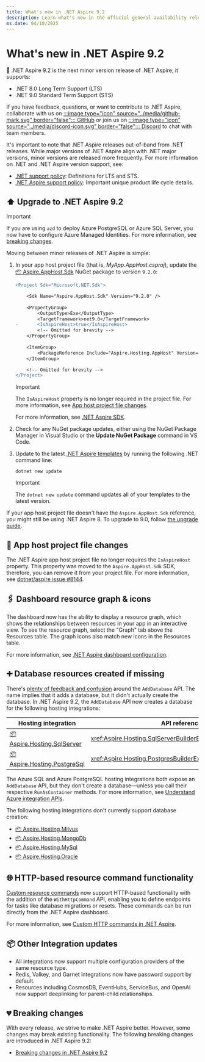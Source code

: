 ```yaml
---
title: What's new in .NET Aspire 9.2
description: Learn what's new in the official general availability release of .NET Aspire 9.2.
ms.date: 04/10/2025
---
```


# What's new in .NET Aspire 9.2

📢 .NET Aspire 9.2 is the next minor version release of .NET Aspire; it supports:

- .NET 8.0 Long Term Support (LTS)
- .NET 9.0 Standard Term Support (STS)

If you have feedback, questions, or want to contribute to .NET Aspire, collaborate with us on [:::image type="icon" source="../media/github-mark.svg" border="false"::: GitHub](https://github.com/dotnet/aspire) or join us on [:::image type="icon" source="../media/discord-icon.svg" border="false"::: Discord](https://discord.com/invite/h87kDAHQgJ) to chat with team members.

It's important to note that .NET Aspire releases out-of-band from .NET releases. While major versions of .NET Aspire align with .NET major versions, minor versions are released more frequently. For more information on .NET and .NET Aspire version support, see:

- [.NET support policy](https://dotnet.microsoft.com/platform/support/policy): Definitions for LTS and STS.
- [.NET Aspire support policy](https://dotnet.microsoft.com/platform/support/policy/aspire): Important unique product life cycle details.

## ⬆️ Upgrade to .NET Aspire 9.2

> [!IMPORTANT]
> If you are using `azd` to deploy Azure PostgreSQL or Azure SQL Server, you now have to configure Azure Managed Identities. For more information, see [breaking changes](#-breaking-changes).

Moving between minor releases of .NET Aspire is simple:

1. In your app host project file (that is, _MyApp.AppHost.csproj_), update the [📦 Aspire.AppHost.Sdk](https://www.nuget.org/packages/Aspire.AppHost.Sdk) NuGet package to version `9.2.0`:

    ```diff
    <Project Sdk="Microsoft.NET.Sdk">

        <Sdk Name="Aspire.AppHost.Sdk" Version="9.2.0" />
        
        <PropertyGroup>
            <OutputType>Exe</OutputType>
            <TargetFramework>net9.0</TargetFramework>
    -       <IsAspireHost>true</IsAspireHost>
            <!-- Omitted for brevity -->
        </PropertyGroup>
        
        <ItemGroup>
            <PackageReference Include="Aspire.Hosting.AppHost" Version="9.2.0" />
        </ItemGroup>
    
        <!-- Omitted for brevity -->
    </Project>
    ```

    > [!IMPORTANT]
    > The `IsAspireHost` property is no longer required in the project file. For more information, see [App host project file changes](#-app-host-project-file-changes).

    For more information, see [.NET Aspire SDK](xref:dotnet/aspire/sdk).

1. Check for any NuGet package updates, either using the NuGet Package Manager in Visual Studio or the **Update NuGet Package** command in VS Code.
1. Update to the latest [.NET Aspire templates](../fundamentals/aspire-sdk-templates.md) by running the following .NET command line:

    ```dotnetcli
    dotnet new update
    ```

    > [!IMPORTANT]
    > The `dotnet new update` command updates all of your templates to the latest version.

If your app host project file doesn't have the `Aspire.AppHost.Sdk` reference, you might still be using .NET Aspire 8. To upgrade to 9.0, follow [the upgrade guide](../get-started/upgrade-to-aspire-9.md).

## 🚧 App host project file changes

The .NET Aspire app host project file no longer requires the `IsAspireHost` property. This property was moved to the `Aspire.AppHost.Sdk` SDK, therefore, you can remove it from your project file. For more information, see [dotnet/aspire issue #8144](https://github.com/dotnet/aspire/pull/8144).

## 

## 🖇️ Dashboard resource graph & icons

The dashboard now has the ability to display a resource graph, which shows the relationships between resources in your app in an interactive view. To see the resource graph, select the "Graph" tab above the Resources table. The graph icons also match new icons in the Resources table.

For more information, see [.NET Aspire dashboard configuration](../fundamentals/dashboard/configuration.md#other).

## ➕ Database resources created if missing

There's [plenty of feedback and confusion](https://github.com/dotnet/aspire/issues/7101) around the `AddDatabase` API. The name implies that it adds a database, but it didn't actually create the database. In .NET Aspire 9.2, the `AddDatabase` API now creates a database for the following hosting integrations:

| Hosting integration | API reference |
|--|--|
| [📦 Aspire.Hosting.SqlServer](https://www.nuget.org/packages/Aspire.Hosting.SqlServer) | <xref:Aspire.Hosting.SqlServerBuilderExtensions.AddDatabase*> |
| [📦 Aspire.Hosting.PostgreSql](https://www.nuget.org/packages/Aspire.Hosting.PostgreSql) | <xref:Aspire.Hosting.PostgresBuilderExtensions.AddDatabase*> |

The Azure SQL and Azure PostgreSQL hosting integrations both expose an `AddDatabase` API, but they don't create a database—unless you call their respective `RunAsContainer` methods. For more information, see [Understand Azure integration APIs](../azure/integrations-overview.md#understand-azure-integration-apis).

The following hosting integrations don't currently support database creation:

- [📦 Aspire.Hosting.Milvus](https://www.nuget.org/packages/Aspire.Hosting.Milvus)
- [📦 Aspire.Hosting.MongoDb](https://www.nuget.org/packages/Aspire.Hosting.MongoDb)
- [📦 Aspire.Hosting.MySql](https://www.nuget.org/packages/Aspire.Hosting.MySql)
- [📦 Aspire.Hosting.Oracle](https://www.nuget.org/packages/Aspire.Hosting.Oracle)

## 🌐 HTTP-based resource command functionality

[Custom resource commands](../fundamentals/custom-resource-commands.md) now support HTTP-based functionality with the addition of the `WithHttpCommand` API, enabling you to define endpoints for tasks like database migrations or resets. These commands can be run directly from the .NET Aspire dashboard.

For more information, see [Custom HTTP commands in .NET Aspire](../fundamentals/http-commands.md).

## 📦 Other Integration updates

- All integrations now support multiple configuration providers of the same resource type.
- Redis, Valkey, and Garnet integrations now have password support by default.
- Resources including CosmosDB, EventHubs, ServiceBus, and OpenAI now support deeplinking for parent-child relationships.

## 💔 Breaking changes

With every release, we strive to make .NET Aspire better. However, some changes may break existing functionality. The following breaking changes are introduced in .NET Aspire 9.2:

- [Breaking changes in .NET Aspire 9.2](../compatibility/9.2/index.md)
